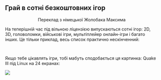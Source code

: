 ﻿<?php require("../../entete.php"); ?> <?php require("../../base.php"); ?> <?php require("../../fonctions.php"); ?>

<div id="corps">

<h2>Грай в сотні безкоштовних ігор</h2>
<p align="center">Переклад з німецької Жолобака Максима</p>
<p>На теперішній час під вільною ліцензією випускаються сотні ігор: 2D, 3D, головоломки, військові ігри, мультіплейер онлайн-ігри і багато інших. Це тільки приклад, весь список практично нескінченний:</p>

<div id="items">

<?php all_games_from_file (); ?>

<br class="clearboth" />
</div>

<p>Якщо тебе цікавлять ігри, тобі мабуть сподобається ця картинка: Quake III під Linux на 24 екранах:</p>

<p><a href="Images/quake_24_screens.jpg"><img src="Images/quake_24_screens_thumbnail.jpg" /></a></p>

</div>
</body>
</html>
